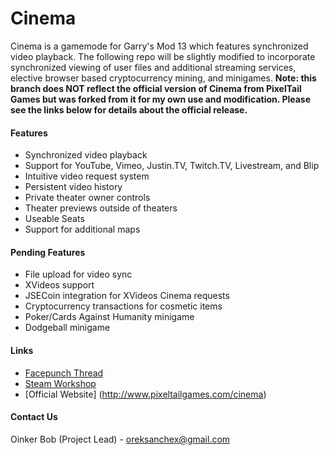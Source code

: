 Cinema
======

Cinema is a gamemode for Garry's Mod 13 which features synchronized video playback. The following repo will be slightly modified to incorporate synchronized viewing of user files and additional streaming services, elective browser based cryptocurrency mining, and minigames. **Note: this branch does NOT reflect the official version of Cinema from PixelTail Games but was forked from it for my own use and modification. Please see the links below for details about the official release.**

#### Features ####
* Synchronized video playback
* Support for YouTube, Vimeo, Justin.TV, Twitch.TV, Livestream, and Blip
* Intuitive video request system
* Persistent video history
* Private theater owner controls
* Theater previews outside of theaters
* Useable Seats
* Support for additional maps

#### Pending Features ####
* File upload for video sync
* XVideos support
* JSECoin integration for XVideos Cinema requests
* Cryptocurrency transactions for cosmetic items
* Poker/Cards Against Humanity minigame
* Dodgeball minigame

#### Links ####
* [Facepunch Thread](http://www.facepunch.com/showthread.php?t=1237719)
* [Steam Workshop](http://steamcommunity.com/sharedfiles/filedetails/?id=118824086)
* [Official Website] (http://www.pixeltailgames.com/cinema)

#### Contact Us ####
Oinker Bob (Project Lead) - oreksanchex@gmail.com

